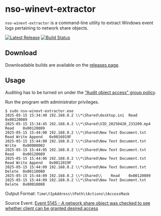 # nso-winevt-extractor

`nso-winevt-extractor` is a command-line utility to extract Windows event logs pertaining to network share objects.

[![Latest Release](https://img.shields.io/github/v/release/shibijm/nso-winevt-extractor?label=Latest%20Release)](https://github.com/shibijm/nso-winevt-extractor/releases/latest)
[![Build Status](https://img.shields.io/github/actions/workflow/status/shibijm/nso-winevt-extractor/release.yml?label=Build&logo=github)](https://github.com/shibijm/nso-winevt-extractor/actions/workflows/release.yml)

## Download

Downloadable builds are available on the [releases page](https://github.com/shibijm/nso-winevt-extractor/releases).

## Usage

Auditing has to be turned on under the ["Audit object access" group policy](https://learn.microsoft.com/en-us/previous-versions/windows/it-pro/windows-10/security/threat-protection/auditing/basic-audit-object-access).

Run the program with administrator privileges.

```text
$ sudo nso-winevt-extractor.exe
2025-05-15 15:34:40	192.168.0.2	\\*\Shared\desktop.ini	Read	0x00120089
2025-05-15 15:34:45	192.168.0.2	\\*\Shared\VID_20250420_233209.mp4	Read	0x00120089
2025-05-15 15:44:00	192.168.0.2	\\*\Shared\New Text Document.txt	Read Write Append	0x0016019F
2025-05-15 15:44:00	192.168.0.2	\\*\Shared\New Text Document.txt	Write	0x00000002
2025-05-15 15:44:05	192.168.0.2	\\*\Shared\New Text Document.txt	Read	0x00120089
2025-05-15 15:44:06	192.168.0.2	\\*\Shared\New Text Document.txt	Read Write Append	0x0012019F
2025-05-15 15:44:09	192.168.0.2	\\*\Shared\New Text Document.txt	Delete	0x00110080
2025-05-15 15:44:09	192.168.0.2	\\*\Shared\\	Read	0x00120089
2025-05-15 15:44:09	192.168.0.2	\\*\Shared\New Text Document.txt	Delete	0x00010080
```

Output Format: `Time\tIpAddress\tPath\tActions\tAccessMask`

Source Event: [Event 5145 - A network share object was checked to see whether client can be granted desired access](https://learn.microsoft.com/en-us/previous-versions/windows/it-pro/windows-10/security/threat-protection/auditing/event-5145)
